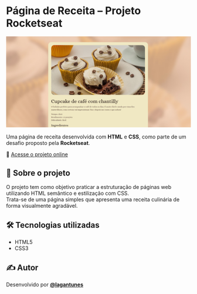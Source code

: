 # Página de Receita – Projeto Rocketseat

![Capa do Projeto](./assets/projeto-rocketseat.jpg)

Uma página de receita desenvolvida com **HTML** e **CSS**, como parte de um desafio proposto pela **Rocketseat**.

🔗 [Acesse o projeto online](https://lagantunes.github.io/Pagina-de-receita---Projeto-Rocktseat/)

## 🧾 Sobre o projeto

O projeto tem como objetivo praticar a estruturação de páginas web utilizando HTML semântico e estilização com CSS.  
Trata-se de uma página simples que apresenta uma receita culinária de forma visualmente agradável.

## 🛠 Tecnologias utilizadas

- HTML5  
- CSS3

## ✍️ Autor

Desenvolvido por [**@lagantunes**](https://github.com/lagantunes)
